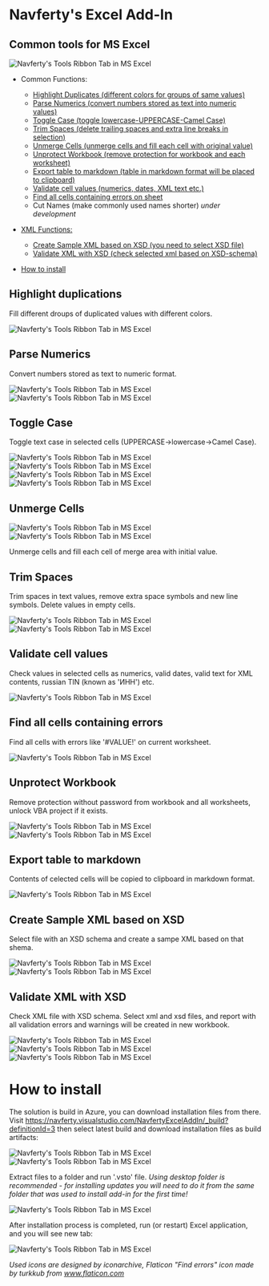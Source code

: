 # Navferty's Excel Add-In
## Common tools for MS Excel ##

![Navferty's Tools Ribbon Tab in MS Excel](images/NavfertyToolsRibbonEn.png)


* Common Functions:
    * [Highlight Duplicates (different colors for groups of same values)](#highlight-duplications)
    * [Parse Numerics (convert numbers stored as text into numeric values)](#parse-numerics)
    * [Toggle Case (toggle lowercase-UPPERCASE-Camel Case)](#toggle-case)
    * [Trim Spaces (delete trailing spaces and extra line breaks in selection)](#trim-spaces)
    * [Unmerge Cells (unmerge cells and fill each cell with original value)](#unmerge-cells)
    * [Unprotect Workbook (remove protection for workbook and each worksheet)](#unprotect-workbook)
    * [Export table to markdown (table in markdown format will be placed to clipboard)](#export-table-to-markdown)
    * [Validate cell values (numerics, dates, XML text etc.)](#validate-cell-values)
    * [Find all cells containing errors on sheet](#find-all-cells-containing-errors)
    * Cut Names (make commonly used names shorter) *under development*

* [XML Functions:]()
    * [Create Sample XML based on XSD (you need to select XSD file)](#create-sample-xml-based-on-xsd)
    * [Validate XML with XSD (check selected xml based on XSD-schema)](#validate-xml-with-xsd)

* [How to install](#how-to-install)

## Highlight duplications ##
Fill different droups of duplicated values with different colors.

![Navferty's Tools Ribbon Tab in MS Excel](images/Duplicates.png)


## Parse Numerics ##
Convert numbers stored as text to numeric format.

![Navferty's Tools Ribbon Tab in MS Excel](images/ParseNumerics1.png)
![Navferty's Tools Ribbon Tab in MS Excel](images/ParseNumerics2.png)


## Toggle Case ##
Toggle text case in selected cells (UPPERCASE->lowercase->Camel Case).

![Navferty's Tools Ribbon Tab in MS Excel](images/ToggleCase1.png)
![Navferty's Tools Ribbon Tab in MS Excel](images/ToggleCase2.png)
![Navferty's Tools Ribbon Tab in MS Excel](images/ToggleCase3.png)
![Navferty's Tools Ribbon Tab in MS Excel](images/ToggleCase4.png)


## Unmerge Cells ##
![Navferty's Tools Ribbon Tab in MS Excel](images/Unmerge1.png)
![Navferty's Tools Ribbon Tab in MS Excel](images/Unmerge2.png)

Unmerge cells and fill each cell of merge area with initial value.


## Trim Spaces ##
Trim spaces in text values, remove extra space symbols and new line symbols. Delete values in empty cells.

![Navferty's Tools Ribbon Tab in MS Excel](images/TrimSpaces1.png)
![Navferty's Tools Ribbon Tab in MS Excel](images/TrimSpaces2.png)


## Validate cell values ##
Check values in selected cells as numerics, valid dates, valid text for XML contents, russian TIN (known as 'ИНН') etc.

![Navferty's Tools Ribbon Tab in MS Excel](images/Validate.png)


## Find all cells containing errors ##
Find all cells with errors like '#VALUE!' on current worksheet.

![Navferty's Tools Ribbon Tab in MS Excel](images/FindErrorValues.png)


## Unprotect Workbook ##
Remove protection without password from workbook and all worksheets, unlock VBA project if it exists.

![Navferty's Tools Ribbon Tab in MS Excel](images/Unprotect1.png)
![Navferty's Tools Ribbon Tab in MS Excel](images/Unprotect2.png)


## Export table to markdown ##
Contents of celected cells will be copied to clipboard in markdown format.

![Navferty's Tools Ribbon Tab in MS Excel](images/ExportToMarkdown.png)


## Create Sample XML based on XSD ##
Select file with an XSD schema and create a sampe XML based on that shema.

![Navferty's Tools Ribbon Tab in MS Excel](images/SampleXml1.png)
![Navferty's Tools Ribbon Tab in MS Excel](images/SampleXml2.png)



## Validate XML with XSD ##
Check XML file with XSD schema. Select xml and xsd files, and report with all validation errors and warnings will be created in new workbook.

![Navferty's Tools Ribbon Tab in MS Excel](images/ValidateXml1.png)
![Navferty's Tools Ribbon Tab in MS Excel](images/ValidateXml2.png)
![Navferty's Tools Ribbon Tab in MS Excel](images/ValidateXml3.png)


# How to install #

The solution is build in Azure, you can download installation files from there.
Visit https://navferty.visualstudio.com/NavfertyExcelAddIn/_build?definitionId=3
then select latest build and download installation files as build artifacts:

![Navferty's Tools Ribbon Tab in MS Excel](images/Install1.png)
![Navferty's Tools Ribbon Tab in MS Excel](images/Install2.png)

Extract files to a folder and run '.vsto' file. *Using desktop folder is recommended - for installing updates you will need to do it from the same folder that was used to install add-in for the first time!*

![Navferty's Tools Ribbon Tab in MS Excel](images/Install3.png)

After installation process is completed, run (or restart) Excel application, and you will see new tab:

![Navferty's Tools Ribbon Tab in MS Excel](images/Install4.png)

*Used icons are designed by iconarchive, Flaticon*
*"Find errors" icon made by turkkub from www.flaticon.com*
